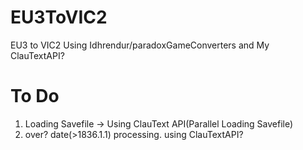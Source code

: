 # EU3ToVIC2
EU3 to VIC2 Using Idhrendur/paradoxGameConverters and My ClauTextAPI?
# To Do
  1. Loading Savefile -> Using ClauText API(Parallel Loading Savefile)
  2. over? date(>1836.1.1) processing. using ClauTextAPI?
